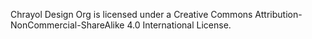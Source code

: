 Chrayol Design Org is licensed under a Creative Commons Attribution-NonCommercial-ShareAlike 4.0 International License.
